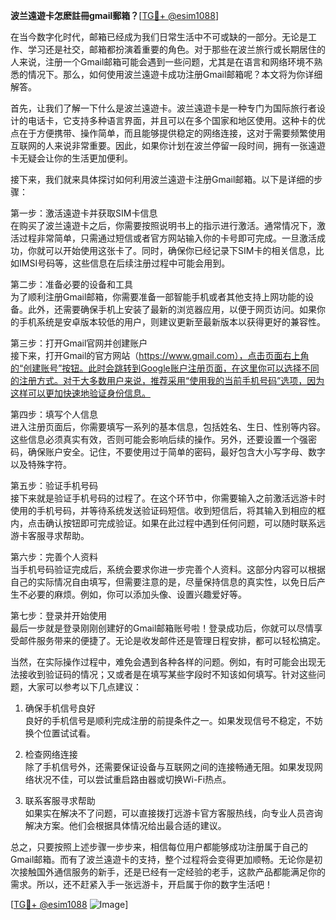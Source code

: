 **波兰遠遊卡怎麽註冊gmail郵箱？**[[TG💪+ @esim1088](https://t.me/s/esim1088)]

在当今数字化时代，邮箱已经成为我们日常生活中不可或缺的一部分。无论是工作、学习还是社交，邮箱都扮演着重要的角色。对于那些在波兰旅行或长期居住的人来说，注册一个Gmail邮箱可能会遇到一些问题，尤其是在语言和网络环境不熟悉的情况下。那么，如何使用波兰遠遊卡成功注册Gmail邮箱呢？本文将为你详细解答。

首先，让我们了解一下什么是波兰遠遊卡。波兰遠遊卡是一种专门为国际旅行者设计的电话卡，它支持多种语言界面，并且可以在多个国家和地区使用。这种卡的优点在于方便携带、操作简单，而且能够提供稳定的网络连接，这对于需要频繁使用互联网的人来说非常重要。因此，如果你计划在波兰停留一段时间，拥有一张遠遊卡无疑会让你的生活更加便利。

接下来，我们就来具体探讨如何利用波兰遠遊卡注册Gmail邮箱。以下是详细的步骤：

第一步：激活遠遊卡并获取SIM卡信息  
在购买了波兰遠遊卡之后，你需要按照说明书上的指示进行激活。通常情况下，激活过程非常简单，只需通过短信或者官方网站输入你的卡号即可完成。一旦激活成功，你就可以开始使用这张卡了。同时，确保你已经记录下SIM卡的相关信息，比如IMSI号码等，这些信息在后续注册过程中可能会用到。

第二步：准备必要的设备和工具  
为了顺利注册Gmail邮箱，你需要准备一部智能手机或者其他支持上网功能的设备。此外，还需要确保手机上安装了最新的浏览器应用，以便于网页访问。如果你的手机系统是安卓版本较低的用户，则建议更新至最新版本以获得更好的兼容性。

第三步：打开Gmail官网并创建账户  
接下来，打开Gmail的官方网站（https://www.gmail.com），点击页面右上角的“创建账号”按钮。此时会跳转到Google账户注册页面，在这里你可以选择不同的注册方式。对于大多数用户来说，推荐采用“使用我的当前手机号码”选项，因为这样可以更加快速地验证身份信息。

第四步：填写个人信息  
进入注册页面后，你需要填写一系列的基本信息，包括姓名、生日、性别等内容。这些信息必须真实有效，否则可能会影响后续的操作。另外，还要设置一个强密码，确保账户安全。记住，不要使用过于简单的密码，最好包含大小写字母、数字以及特殊字符。

第五步：验证手机号码  
接下来就是验证手机号码的过程了。在这个环节中，你需要输入之前激活远游卡时使用的手机号码，并等待系统发送验证码短信。收到短信后，将其输入到相应的框内，点击确认按钮即可完成验证。如果在此过程中遇到任何问题，可以随时联系远游卡客服寻求帮助。

第六步：完善个人资料  
当手机号码验证完成后，系统会要求你进一步完善个人资料。这部分内容可以根据自己的实际情况自由填写，但需要注意的是，尽量保持信息的真实性，以免日后产生不必要的麻烦。例如，你可以添加头像、设置兴趣爱好等。

第七步：登录并开始使用  
最后一步就是登录刚刚创建好的Gmail邮箱账号啦！登录成功后，你就可以尽情享受邮件服务带来的便捷了。无论是收发邮件还是管理日程安排，都可以轻松搞定。

当然，在实际操作过程中，难免会遇到各种各样的问题。例如，有时可能会出现无法接收到验证码的情况；又或者是在填写某些字段时不知该如何填写。针对这些问题，大家可以参考以下几点建议：

1. 确保手机信号良好  
良好的手机信号是顺利完成注册的前提条件之一。如果发现信号不稳定，不妨换个位置试试看。

2. 检查网络连接  
除了手机信号外，还需要保证设备与互联网之间的连接畅通无阻。如果发现网络状况不佳，可以尝试重启路由器或切换Wi-Fi热点。

3. 联系客服寻求帮助  
如果实在解决不了问题，可以直接拨打远游卡官方客服热线，向专业人员咨询解决方案。他们会根据具体情况给出最合适的建议。

总之，只要按照上述步骤一步步来，相信每位用户都能够成功注册属于自己的Gmail邮箱。而有了波兰遠遊卡的支持，整个过程将会变得更加顺畅。无论你是初次接触国外通信服务的新手，还是已经有一定经验的老手，这款产品都能满足你的需求。所以，还不赶紧入手一张远游卡，开启属于你的数字生活吧！

[[TG💪+ @esim1088](https://t.me/s/esim1088) ![Image](https://i.postimg.cc/4NQfJmqS/Snipaste-2025-05-13-00-14-12.png)]